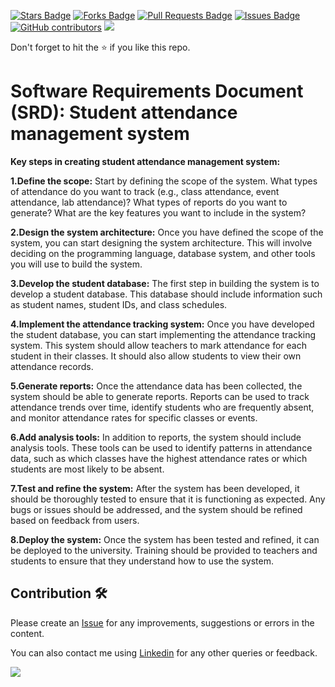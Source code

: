 <a href="https://github.com/drshahizan/software-engineering/stargazers"><img src="https://img.shields.io/github/stars/drshahizan/software-engineering" alt="Stars Badge"/></a>
<a href="https://github.com/drshahizan/software-engineering/network/members"><img src="https://img.shields.io/github/forks/drshahizan/software-engineering" alt="Forks Badge"/></a>
<a href="https://github.com/drshahizan/software-engineering/pulls"><img src="https://img.shields.io/github/issues-pr/drshahizan/software-engineering" alt="Pull Requests Badge"/></a>
<a href="https://github.com/drshahizan/software-engineering"><img src="https://img.shields.io/github/issues/drshahizan/software-engineering" alt="Issues Badge"/></a>
<a href="https://github.com/drshahizan/software-engineering/graphs/contributors"><img alt="GitHub contributors" src="https://img.shields.io/github/contributors/drshahizan/software-engineering?color=2b9348"></a>
![](https://visitor-badge.glitch.me/badge?page_id=drshahizan/software-engineering)

Don't forget to hit the :star: if you like this repo.

# Software Requirements Document (SRD): Student attendance management system
<b>Key steps in creating student attendance management system:</b>

<b>1.Define the scope:</b> Start by defining the scope of the system. What types of attendance do you want to track (e.g., class attendance, event attendance, lab attendance)? What types of reports do you want to generate? What are the key features you want to include in the system?

<b>2.Design the system architecture:</b> Once you have defined the scope of the system, you can start designing the system architecture. This will involve deciding on the programming language, database system, and other tools you will use to build the system.

<b>3.Develop the student database:</b> The first step in building the system is to develop a student database. This database should include information such as student names, student IDs, and class schedules.

<b>4.Implement the attendance tracking system:</b> Once you have developed the student database, you can start implementing the attendance tracking system. This system should allow teachers to mark attendance for each student in their classes. It should also allow students to view their own attendance records.

<b>5.Generate reports:</b> Once the attendance data has been collected, the system should be able to generate reports. Reports can be used to track attendance trends over time, identify students who are frequently absent, and monitor attendance rates for specific classes or events.

<b>6.Add analysis tools:</b> In addition to reports, the system should include analysis tools. These tools can be used to identify patterns in attendance data, such as which classes have the highest attendance rates or which students are most likely to be absent.

<b>7.Test and refine the system:</b> After the system has been developed, it should be thoroughly tested to ensure that it is functioning as expected. Any bugs or issues should be addressed, and the system should be refined based on feedback from users.

<b>8.Deploy the system:</b> Once the system has been tested and refined, it can be deployed to the university. Training should be provided to teachers and students to ensure that they understand how to use the system.



## Contribution 🛠️
Please create an [Issue](https://github.com/drshahizan/software-engineering/issues) for any improvements, suggestions or errors in the content.

You can also contact me using [Linkedin](https://www.linkedin.com/in/drshahizan/) for any other queries or feedback.

![](https://visitor-badge.glitch.me/badge?page_id=drshahizan)


